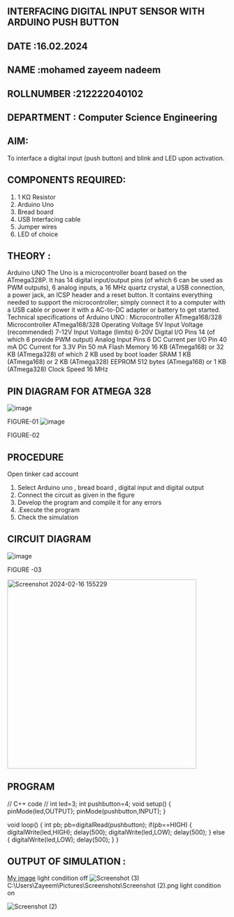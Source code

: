 ## INTERFACING DIGITAL INPUT SENSOR WITH ARDUINO PUSH BUTTON
## DATE :16.02.2024
## NAME :mohamed zayeem nadeem																		             
## ROLLNUMBER :212222040102
## DEPARTMENT : Computer Science Engineering


## AIM:
To interface a digital input (push button) and blink and LED upon activation.
## COMPONENTS REQUIRED:
1.	1 KΩ Resistor 
2.	Arduino Uno 
3.	Bread board 
4.	USB Interfacing cable 
5.	Jumper wires 
6.	LED of choice 
## THEORY :
Arduino UNO
 	  The Uno is a microcontroller board based on the ATmega328P. It has 14 digital input/output pins (of which 6 can be used as PWM outputs), 6 analog inputs, a 16 MHz quartz crystal, a USB connection, a power jack, an ICSP header and a reset button. It contains everything needed to support the microcontroller; simply connect it to a computer with a USB cable or power it with a AC-to-DC adapter or battery to get started.
	Technical specifications of Arduino UNO :
Microcontroller	ATmega168/328
Microcontroller	ATmega168/328
Operating Voltage	5V
Input Voltage (recommended)	7-12V
Input Voltage (limits)	6-20V
Digital I/O Pins	14 (of which 6 provide PWM output)
Analog Input Pins	6
DC Current per I/O Pin	40 mA
DC Current for 3.3V Pin	50 mA
Flash Memory	16 KB (ATmega168) or 32 KB (ATmega328) of which 2 KB used by boot loader
SRAM	1 KB (ATmega168) or 2 KB (ATmega328)
EEPROM	512 bytes (ATmega168) or 1 KB (ATmega328)
Clock Speed	16 MHz
## PIN DIAGRAM FOR ATMEGA 328
 
![image](https://user-images.githubusercontent.com/36288975/163530394-115baee4-7ed1-49fe-9cce-d7b625e11e85.png)

FIGURE-01
![image](https://user-images.githubusercontent.com/36288975/163530431-4d390e98-0942-42d8-95b8-f57d348e6ad8.png)

FIGURE-02
## PROCEDURE 
 Open tinker cad account 
1.	Select Arduino uno , bread board , digital input and digital output 
2.	Connect the circuit as given in the figure 
3.	Develop the program and compile it for any errors 
4.	 .Execute the program 
5.	Check the simulation 



## CIRCUIT DIAGRAM 


![image](https://user-images.githubusercontent.com/36288975/163530437-87a0afbd-b3c9-44ad-b907-5de63486fb9d.png)



FIGURE -03

<img width="433" alt="Screenshot 2024-02-16 155229" src="https://github.com/mohamedzayeemnadeem/-INTERFACING-DIGITAL-INPUT-SENSOR-WITH-ARDUINO-PUSH-BUTTON-/assets/119476069/0d45be66-fb86-4980-8cd9-0699d0d1a544">




## PROGRAM 

 // C++ code
//
int led=3;
int pushbutton=4;
void setup()
{
  pinMode(led,OUTPUT);
  pinMode(pushbutton,INPUT);
}

void loop()
{
  int pb;
  pb=digitalRead(pushbutton);
  if(pb==HIGH)
  {
    digitalWrite(led,HIGH);
    delay(500);
    digitalWrite(led,LOW);
    delay(500);
  }
  else
  {
    digitalWrite(led,LOW);
    delay(500);
  }
}
 









 
 
 



## OUTPUT OF SIMULATION :

[My image](username.github.com/repository/img/image.jpg)
light condition off
![Screenshot (3)](https://github.com/mohamedzayeemnadeem/-INTERFACING-DIGITAL-INPUT-SENSOR-WITH-ARDUINO-PUSH-BUTTON-/assets/119476069/0f9c6dff-c3c0-4ad6-aba7-443e7eab247a)
C:\Users\Zayeem\Pictures\Screenshots\Screenshot (2).png
light condition on

![Screenshot (2)](https://github.com/mohamedzayeemnadeem/-INTERFACING-DIGITAL-INPUT-SENSOR-WITH-ARDUINO-PUSH-BUTTON-/assets/119476069/4f901081-db17-4792-a602-3f548f7dd076)


